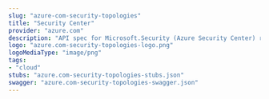 ```yaml
---
slug: "azure-com-security-topologies"
title: "Security Center"
provider: "azure.com"
description: "API spec for Microsoft.Security (Azure Security Center) resource provider"
logo: "azure.com-security-topologies-logo.png"
logoMediaType: "image/png"
tags:
- "cloud"
stubs: "azure.com-security-topologies-stubs.json"
swagger: "azure.com-security-topologies-swagger.json"
---
```

